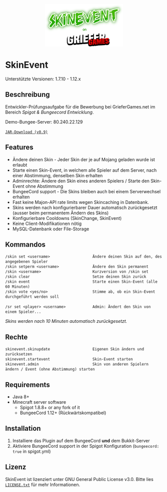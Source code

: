 <p align="center">
  <img src="https://raw.githubusercontent.com/dev-braini/SkinEvent/master/src/main/resources/logo_skinevent.png">
</p>

# SkinEvent
Unterstützte Versionen: 1.7.10 - 1.12.x
## Beschreibung
Entwickler-Prüfungsaufgabe für die Bewerbung bei GrieferGames.net im Bereich _Spigot & Bungeecord Entwicklung_.

Demo-Bungee-Server: 80.240.22.129

[`JAR-Download (v0.9)`](https://github.com/dev-braini/SkinEvent/raw/master/JAR/SkinEvent.jar)

## Features


* Ändere deinen Skin - Jeder Skin der je auf Mojang geladen wurde ist erlaubt
* Starte einen Skin-Event, in welchem alle Spieler auf dem Server, nach einer Abstimmung, denselben Skin erhalten
* Adminrechte: Ändere den Skin eines anderen Spielers / Starte den Skin-Event ohne Abstimmung
* BungeeCord support - Die Skins bleiben auch bei einem Serverwechsel erhalten
* Fast keine Majon-API rate limits wegen Skincaching in Datenbank.
* Skins werden nach konfigurierbarer Dauer automatisch zurückgesetzt (ausser beim permanentem Ändern des Skins)
* Konfigurierbare Cooldowns (SkinChange, SkinEvent)
* Keine Client-Modifikationen nötig
* MySQL-Datenbank oder File-Storage

## Kommandos

    /skin set <username>                   Ändere deinen Skin auf den, des angegebenen Spieler 
    /skin setperm <username>               Ändere den Skin permanent
    /skin <username>                       Kurzversion von /skin set
    /skin clear                            Setze deinen Skin zurück
    /skin event                            Starte einen Skin-Event (alle 60 Minuten)
    /skin vote <yes/no>                    Stimme ab, ob ein Skin-Event durchgeführt werden soll
                
    /sr set <player> <username>            Admin: Ändert den Skin von einem Spieler...

_Skins werden nach 10 Minuten automatisch zurückgesetzt._

## Rechte

    skinevent.skinupdate                   Eigenen Skin ändern und zurücksetzen
    skinevent.startevent                   Skin-Event starten
    skinevent.admin                        Skin von anderen Spielern ändern / Event (ohne Abstimmung) starten

## Requirements

* Java 8+
* Minecraft server software
    * Spigot 1.8.8+ or any fork of it
    * BungeeCord 1.12+ (Rückwärtskompatibel)

## Installation

1. Installiere das Plugin auf dem BungeeCord **und** dem Bukkit-Server
2. Aktiviere BungeeCord support in der Spigot Konfiguration (`bungeecord: true` in spigot.yml)

## Lizenz
SkinEvent ist lizenziert unter  GNU General Public License v3.0. Bitte lies [`LICENSE.txt`](https://github.com/dev-braini/SkinEvent/blob/master/LICENSE) für mehr Informationen.